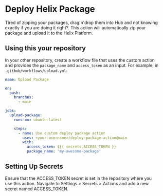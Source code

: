 # Deploy Helix Package

Tired of zipping your packages, drag'n'drop them into Hub and not knowing exactly if you are doing it right?. This action will automatically zip your package and upload it to the Helix Platform.

## Using this your repository

In your other repository, create a workflow file that uses the custom action and provides the `package_name` and `access_token` as an input. For example, in `.github/workflows/upload.yml`:

```yaml
name: Upload Package

on:
  push:
    branches:
      - main

jobs:
  upload-package:
    runs-on: ubuntu-latest

    steps:
      - name: Use custom deploy package action
        uses: <your-username>/deploy-package-action@main
        with:
          access_token: ${{ secrets.ACCESS_TOKEN }}
          package_name: 'my-awesome-package'

```

## Setting Up Secrets

Ensure that the ACCESS_TOKEN secret is set in the repository where you use this action. Navigate to Settings > Secrets > Actions and add a new secret named ACCESS_TOKEN.
